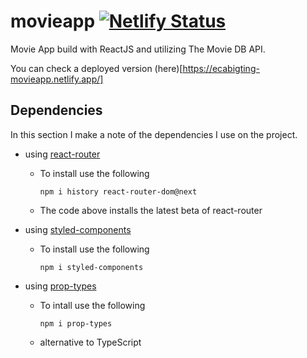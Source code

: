 # movieapp [![Netlify Status](https://api.netlify.com/api/v1/badges/1c9e4b56-a6a6-4810-a7ca-aca048a15a1d/deploy-status)](https://app.netlify.com/sites/ecabigting-movieapp/deploys)
Movie App build with ReactJS and utilizing The Movie DB API.

You can check a deployed version (here)[https://ecabigting-movieapp.netlify.app/]


## Dependencies ##
In this section I make a note of the dependencies I use on the project.
- using [react-router](https://github.com/ReactTraining/react-router/)
     - To install use the following

        ```shell
        npm i history react-router-dom@next
        ```
    - The code above installs the latest beta of react-router
- using [styled-components](https://styled-components.com)
    - To install use the following

        ```shell
        npm i styled-components
        ```
- using [prop-types](https://npmjs.com/package/prop-types)
    - To intall use the following

        ```shell
        npm i prop-types
        ```
    - alternative to TypeScript